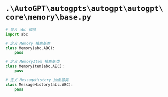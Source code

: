 # `.\AutoGPT\autogpts\autogpt\autogpt\core\memory\base.py`

```py
# 导入 abc 模块
import abc

# 定义 Memory 抽象基类
class Memory(abc.ABC):
    pass

# 定义 MemoryItem 抽象基类
class MemoryItem(abc.ABC):
    pass

# 定义 MessageHistory 抽象基类
class MessageHistory(abc.ABC):
    pass
```